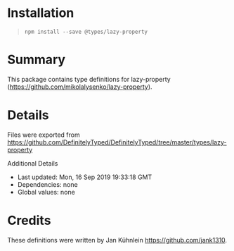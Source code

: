 # Installation
> `npm install --save @types/lazy-property`

# Summary
This package contains type definitions for lazy-property (https://github.com/mikolalysenko/lazy-property).

# Details
Files were exported from https://github.com/DefinitelyTyped/DefinitelyTyped/tree/master/types/lazy-property

Additional Details
 * Last updated: Mon, 16 Sep 2019 19:33:18 GMT
 * Dependencies: none
 * Global values: none

# Credits
These definitions were written by Jan Kühnlein <https://github.com/jank1310>.
